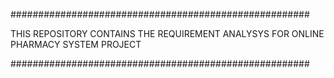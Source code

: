 ######################################################

THIS REPOSITORY CONTAINS THE REQUIREMENT ANALYSYS FOR 
ONLINE PHARMACY SYSTEM PROJECT

######################################################
